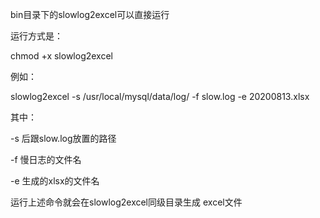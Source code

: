 bin目录下的slowlog2excel可以直接运行

运行方式是：

chmod +x slowlog2excel  

例如：

slowlog2excel -s /usr/local/mysql/data/log/ -f slow.log -e 20200813.xlsx

其中：

-s 后跟slow.log放置的路径

-f 慢日志的文件名

-e 生成的xlsx的文件名

运行上述命令就会在slowlog2excel同级目录生成 excel文件

